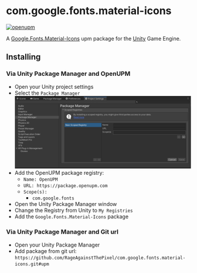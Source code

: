 # com.google.fonts.material-icons

[![openupm](https://img.shields.io/npm/v/com.google.fonts.material-icons?label=openupm&registry_uri=https://package.openupm.com)](https://openupm.com/packages/com.google.fonts.material-icons/)

A [Google.Fonts.Material-Icons](https://fonts.google.com/icons) upm package for the [Unity](https://unity.com/) Game Engine.

## Installing

### Via Unity Package Manager and OpenUPM

- Open your Unity project settings
- Select the `Package Manager`
![scoped-registries](Documentation~/images/package-manager-scopes.png)
- Add the OpenUPM package registry:
  - `Name: OpenUPM`
  - `URL: https://package.openupm.com`
  - `Scope(s):`
    - `com.google.fonts`
- Open the Unity Package Manager window
- Change the Registry from Unity to `My Registries`
- Add the `Google.Fonts.Material-Icons` package

### Via Unity Package Manager and Git url

- Open your Unity Package Manager
- Add package from git url: `https://github.com/RageAgainstThePixel/com.google.fonts.material-icons.git#upm`
